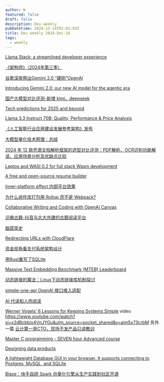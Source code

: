 ```yaml
---
author: W
featured: false
draft: false
description: Dev weekly
pubDatetime: 2024-12-14T02:02:03Z
title: Dev weekly 2024-Dec-16
tags:
  - weekly
---
```


[]()

[]()

[Llama Stack: a streamlined developer experience](https://github.com/meta-llama/llama-stack)

[《架构师》（2024年第三季）](https://www.infoq.cn/minibook/aN2lpk9c20eyKwHaiXrh)

[谷歌深夜祭出Gemini 2.0 “硬刚”OpenAI](https://mp.weixin.qq.com/s?__biz=MzU1NDA4NjU2MA%3D%3D&abtest_cookie=AAACAA%3D%3D&ascene=56&chksm=faa098c7235196b9da664bd133d05aab91029ccd70be28070077b6ce348be7b4c86927f7e139&clicktime=1733963298&countrycode=CN&devicetype=android-34&enterid=1733963298&exportkey=n_ChQIAhIQ7L%2BfTMw6CVH8K2rPJs%2FqwhLjAQIE97dBBAEAAAAAAANkGpEuQ50AAAAOpnltbLcz9gKNyK89dVj0vBz%2F%2B12Y7mODPrCd6XEu3msFV%2FD4aY2BDOruiYwobS3oHHdrNbRIYkeRMkdnydiZ4QuFauV4TXQkNpFhpaX2eqGyJ88tkWHl7CB2UaCmELXczhaq6EMWTDLUW9MU1Ek5jxu4t48wNme5xtH5IEbWOxK4MYALZ0z6LgovWfK1h9BEEvUS1aYDK73240lrF3WuXwCXumaLnIRdSMPlLEP4%2BCfJabmGE%2Fs4ysDRe4EpgQzSm6tC6Qs2n3046W8w&fasttmpl_flag=0&fasttmpl_fullversion=7510261-zh_CN-zip&fasttmpl_type=0&finder_biz_enter_id=4&flutter_pos=3&idx=1&lang=zh_CN&mid=2247628960&nettype=WIFI&pass_ticket=3btXbmNGOtnOJdahXcmbE82TXTYK8U6DKntLcdbEMy%2FoYFdOz5Odegh2U6UoBfMF&ranksessionid=1733957955&realreporttime=1733963298395&scene=90&session_us=gh_b7682654f4a3&sessionid=1733957958&sn=85eff708a44577a2e40ae45835771f53&subscene=93&utm_source=pocket_shared&version=2800363f&wx_header=3&xtrack=1)

[Introducing Gemini 2.0: our new AI model for the agentic era](https://blog.google/technology/google-deepmind/google-gemini-ai-update-december-2024/)

[国产大模型对比评测-新增 kimi，deepseek](https://refusea.com/?p=1728)

[Tech predictions for 2025 and beyond](https://allthingsdistributed.com/2024/12/tech-predictions-for-2025-and-beyond.html)

[Llama 3.3 Instruct 70B: Quality, Performance & Price Analysis](https://artificialanalysis.ai/models/llama-3-3-instruct-70b)

[《人工智能行业应用建设发展参考架构》发布](https://mp.weixin.qq.com/s?__biz=MzU2OTA0NzE2NA%3D%3D&abtest_cookie=AAACAA%3D%3D&ascene=56&chksm=fd8a64840c0f79161422c5bc7d0270b394edf865e5fb523f2545f8885837c1daf3c56e359223&clicktime=1733556925&countrycode=CN&devicetype=android-34&enterid=1733556925&exportkey=n_ChQIAhIQsuzQxIVMnSHLjB2Vi6iXBRLjAQIE97dBBAEAAAAAABRtOCxVTOcAAAAOpnltbLcz9gKNyK89dVj09QwkzFjWdJ%2FzfHzNIossXFOTGMGgQVi7ne7FI%2Bnmek31OMs6fLsyJ3cAc7yO9klKG6jZslAJrLJ0UT8bXhbsEcpcSs%2ByuEXFjLmHF8ZoQ5cdLKfPdCAFdyZ1Oh%2FlfLcC0%2BDKFlan%2FGxgdBvbXcFMMWkyVLaT2GTu4ksOCBo%2B3qlXptkgnPji0IEOzRypKcN%2Bksa9aBpygsg7%2F6k9UK%2BD%2BU0clFj%2F0zi5cOVUG4fm982gbhMsFqya3FWwD6fQ&fasttmpl_flag=0&fasttmpl_fullversion=7502971-zh_CN-zip&fasttmpl_type=0&finder_biz_enter_id=4&flutter_pos=46&idx=2&lang=zh_CN&mid=2247661802&nettype=3gnet&pass_ticket=Nn6MEouf%2FQuJfK2tobeg5wOfrgusAcek5OHi4UZc8NYoEcsB1%2FpUlLcpJNexrI4U&ranksessionid=1733556867&realreporttime=1733556925297&scene=90&session_us=gh_a2e4af93e6cf&sessionid=1733556069&sn=4a0f6a0058b1775366b57ac36099ed41&subscene=93&utm_source=pocket_shared&version=2800363f&wx_header=3&xtrack=1)

[大模型量化技术原理：总结](https://mp.weixin.qq.com/s?__biz=MzU3Mzg5ODgxMg%3D%3D&abtest_cookie=AAACAA%3D%3D&ascene=56&chksm=fc135d8c9304cac9c3de87b7bb2c7acddbfbf42c770319ee22f117aada89ad76bbd3e956684f&clicktime=1733869139&countrycode=CN&devicetype=android-34&enterid=1733869139&exportkey=n_ChQIAhIQ7nxy0Mf4kN%2FGAUKUJBrSBxLjAQIE97dBBAEAAAAAALVmF3tU7%2BkAAAAOpnltbLcz9gKNyK89dVj0%2BXxSAMPOs%2BSJAmn4EmBJxUjh1hiB5bszWpTWpYEt9b4k%2Bv%2BjJOjpO4WsRRzgLslcOIHSBOQPpnXwzUATvZKB1fwc%2F1oOTnugaz3fv0dzl0l9aWk0jujY31STUe8YVvEsDwi38rQp7KXgGOD72N4%2FGzthks11Z2b3JEBQc6b7FmF0xIKPw2YFCDxRFR2Ar37IHDTTqQNIod2fdj%2B99Hfh1lIQepS3go9sdLPu3%2FkEUVk5%2BGFcJGbRUFSjfanH&fasttmpl_flag=0&fasttmpl_fullversion=7508913-zh_CN-zip&fasttmpl_type=0&finder_biz_enter_id=4&flutter_pos=13&idx=1&lang=zh_CN&mid=2247492693&nettype=WIFI&pass_ticket=q55xTShljUStK0aJR5TeLl04daHMRSLDNMj3NHt4kOUX3xyEHPr%2F9tX%2B15PFt3H7&ranksessionid=1733869043&realreporttime=1733869139956&scene=90&session_us=gh_4188ef753b62&sessionid=1733868782&sn=d3e7031344ab03cf8176e715d67753a3&subscene=93&version=2800363f&wx_header=3&xtrack=1)

[2024 年 12 款开源文档解析框架的选型对比评测：PDF解析、OCR识别功能解读、应用场景分析及优缺点比较](https://mp.weixin.qq.com/s?__biz=Mzg2OTk1NDQ4Ng%3D%3D&abtest_cookie=AAACAA%3D%3D&ascene=56&chksm=cf26550da6e9ba34d14473afd028f62b5e7858426d84d14482f36677382401d95bb0fa75d4e7&clicktime=1733868821&countrycode=CN&devicetype=android-34&enterid=1733868821&exportkey=n_ChQIAhIQdKTc2Q5uHeylYariePPfqBLjAQIE97dBBAEAAAAAAFdjDD30qoIAAAAOpnltbLcz9gKNyK89dVj0GIuVlHMtnKQEKm5qEu3rsJTHjMFOeRedogImurUGM0Rac31IwLgiuoZIWi9soQI%2F%2B0G0BHPN1rcdcYd8DyoWeUn6w%2Ftg3U1zstr%2FlAbyxPS3krsgRUp1OoRCdBt6Fh5OedyefcrQvZUd5s8NPH7Zadi8qDPNBFtqVbCFjqOssOIi3lVTXoTBellU3%2BPJgI%2BxBaA90w%2FwCsK7N0Fyf3VQ%2BLEB2qGS%2BNQvRBNXrQN4mC974AtGzoqRYZdcMRV6&fasttmpl_flag=0&fasttmpl_fullversion=7508913-zh_CN-zip&fasttmpl_type=0&finder_biz_enter_id=4&flutter_pos=4&idx=1&lang=zh_CN&mid=2247485501&nettype=WIFI&pass_ticket=nxLrFZ4wYRDA7DYskbMduSB%2B12igAqpIQa3e85PMwjE0MIP5%2FrsQuKwZ8I0U8ZrV&ranksessionid=1733868784&realreporttime=1733868821241&scene=90&session_us=gh_ec777b357608&sessionid=1733868782&sn=37f0b92973d71f7b15c45923311f6446&subscene=93&version=2800363f&wx_header=3&xtrack=1)

[Leptos and WASI 0.2 for full stack Wasm development](https://wasmcloud.com/blog/2024-12-10-leptos-and-wasi-0.2-for-full-stack-wasm-development)

[A free and open-source resume builder](https://rxresu.me/)

[Inner-platform effect 内部平台效果](https://en.wikipedia.org/wiki/Inner-platform_effect)

[为什么组件库打包用 Rollup 而不是 Webpack?](https://mp.weixin.qq.com/s?__biz=Mzg4MTYwMzY1Mw%3D%3D&abtest_cookie=AAACAA%3D%3D&ascene=56&chksm=ce076e06a12992b87d0f9ec7d752916dcca6ab194479021bef6ac573843faa3dbbf1cacc397c&clicktime=1733829385&countrycode=CN&devicetype=android-34&enterid=1733829385&exportkey=n_ChQIAhIQqLSBsWZDGhJMnvz%2FEF5aBRLjAQIE97dBBAEAAAAAAGngB%2FFHROwAAAAOpnltbLcz9gKNyK89dVj05NvClItMP3aq9U%2F0EiSaTImC23FoKvsepIWil3Is54i%2FoUe%2B1Doxwudh1Iqske191v4%2BP6qCV8S%2BA66Kqc67mSK8n3xQausIEh1nS3dWQBbYjr2e5lIx4Ob94YSLSSNy1LxuwFe7oUI1XI5pbP%2Fc7rmpRsleBQ%2B3se9i0IIdAoNi%2FMjWY5NSD9zDhjIp09ehGByrQLKFQYkS1g6nMqFUYCDN5Z8YHgSYOqiKTBqp8teNw%2BCv0twv8HT9y1GI&fasttmpl_flag=0&fasttmpl_fullversion=7508629-zh_CN-zip&fasttmpl_type=0&finder_biz_enter_id=4&flutter_pos=1&idx=1&lang=zh_CN&mid=2247513852&nettype=3gnet&pass_ticket=WICsnwlBrSCwzf%2FxAO5AY7Vf70FoSXiWCQ5cW17JmrEwctEz7xgQ758sIxPIdIzA&ranksessionid=1733829342&realreporttime=1733829386004&scene=90&session_us=gh_4ef2f1ed6b20&sessionid=1733829358&sn=c7f3ebdede014b8960ccc8fd1fda6ed0&subscene=93&version=2800363f&wx_header=3&xtrack=1)

[Collaborative Writing and Coding with OpenAI Canvas](https://learn.deeplearning.ai/courses/collaborative-writing-and-coding-with-openai-canvas/lesson/1/introduction)

[识典古籍-抖音与北大共建的古籍阅读平台](https://www.shidianguji.com/)

[脑腐简史](https://mp.weixin.qq.com/s?__biz=MjM5MzAyODQ4NA%3D%3D&abtest_cookie=AAACAA%3D%3D&ascene=56&chksm=b00cc32fab6e7057f101d3e9491f91d4f0454d6d7361281a4810ab28a4d0599ce319419431bc&clicktime=1733869043&countrycode=CN&devicetype=android-34&enterid=1733869043&exportkey=n_ChQIAhIQJgDkEOrn7Lyp8CQKF%2FPLERLjAQIE97dBBAEAAAAAAGXiLXz8H%2FkAAAAOpnltbLcz9gKNyK89dVj0JqcdpYoK%2FWZZqbUPCLbWkNXIq%2FEzWlGQRJyLd%2Bs1YCz%2FAOAZUTcPZn2IPRA5HJ2fh9kMK1DlPyYiD%2BO3HSomNgNAjuLt%2B10bRO0Du98jmTYJegPGExz%2BB3bsGAqMn8VsKmy4KieQkZuLOhTrdZQnHHZ7fUdOGfefOstsEPlVoi7eebWQPXck%2Bkw8Gzvejsv8yWv6hmLd8%2BUQl%2BU5a9MAbq51RMUlMqMjRwJ20nOBop5rf97tC9relURAf3oP&fasttmpl_flag=0&fasttmpl_fullversion=7508913-zh_CN-zip&fasttmpl_type=0&finder_biz_enter_id=4&flutter_pos=11&idx=1&lang=zh_CN&mid=2456805596&nettype=WIFI&pass_ticket=n8umDMDt2HZqavgGDawkOIVqMMv7qRQ7jNdDlR%2FmO16vWWykF7dIngaHgmSiIkp5&ranksessionid=1733868821&realreporttime=1733869043208&scene=90&session_us=gh_0f710ee3d99e&sessionid=1733868782&sn=e9e26452eb5231576ef9d8de1e6042e5&subscene=93&version=2800363f&wx_header=3&xtrack=1)

[Redirecting URLs with CloudFlare](https://codethoughts.io/posts/2024-07-31-redirecting-urls-with-cloudflare/)

[资金视角看支付系统架构设计](https://mp.weixin.qq.com/s?__biz=MzI2NDU4OTExOQ%3D%3D&abtest_cookie=AAACAA%3D%3D&ascene=56&chksm=eb31939f527b9579ef7016c89be86893e640517deb42e231e6dbd6e4c60b62b0cbd11d150500&clicktime=1733879388&countrycode=CN&devicetype=android-34&enterid=1733879388&exportkey=n_ChQIAhIQp5ZbRUqdPQd%2FI96Eq%2BZlHRLVAQIE97dBBAEAAAAAANXsCSe9qG0AAAAOpnltbLcz9gKNyK89dVj0mkFNIL%2B9Y6G2m2iojDpqHG8%2FeYnETmebMRLrVwmFambWdCHAD%2BVRGT9kG3y1Wip3Sy8h6I%2Ff8rIcOVZo%2BuEUQg%2F4Lh%2FcOINRYd6LL2SDe7V7PZnYr5zyu53TmgAcVxDvPnrfJpEiGQWN6VL6anAcS387IfF3zu6ns6Efj4kRxrEJfpa3n82KikX9mQhE17DXq9NNO55ZI6K%2Bc33RT8JFHiI7otWdnZ1%2BiRf8bv4Fpw%3D%3D&fasttmpl_flag=0&fasttmpl_fullversion=7508913-zh_CN-zip&fasttmpl_type=0&finder_biz_enter_id=4&flutter_pos=2&idx=1&lang=zh_CN&mid=2247687605&nettype=3gnet&pass_ticket=Q%2FUROJlrz95M4Z66FrxMeP3d3l7StURri2OhyiBMSbin2cNAbDZZdgHoeobJUMsd&ranksessionid=1733879375&realreporttime=1733879388394&scene=90&session_us=gh_dac78eabad6f&sessionid=1733879380&sn=4e421e09117c46a0f7d194bed5b41df9&subscene=93&version=2800363f&wx_header=3&xtrack=1)

[用Rust重写了SQLite](https://mp.weixin.qq.com/s?__biz=Mzg5Mjc3MjIyMA%3D%3D&abtest_cookie=AAACAA%3D%3D&ascene=56&chksm=c150cbda7b83a014d028bc04fa0302e05e095e6804696b50e856c3643d40d75d8ca008b22685&clicktime=1733902847&countrycode=CN&devicetype=android-34&enterid=1733902847&exportkey=n_ChQIAhIQxeaPExeNOz%2BY24Hu5JGAYhLjAQIE97dBBAEAAAAAAA81CX1NQpMAAAAOpnltbLcz9gKNyK89dVj0kamnvlyMY5dPOsZndaXOXGejj6dblZOmHHVP%2BXKrg2kwyR4n7P%2FTomIaWylScPLyPzqD1oTjCAas5J5FfUnoQ%2FAVu6xx8HHC4BR5XPMP%2FBUlilH%2BH%2Bq6qiMjyplQ4LmpESUVPJsbarS4Jrl5%2BhTP5LBtetHhocbZpRt8%2Fz1A%2BpaMj%2FPBbjt5pMIBTX5TPQ%2FNimiGg0oXZvhdfdNxVsyHR%2F6jXIwmjvXkE%2FVT2JgY4IlAqRUmq2QCZiGiAICi&fasttmpl_flag=0&fasttmpl_fullversion=7508913-zh_CN-zip&fasttmpl_type=0&finder_biz_enter_id=4&flutter_pos=2&idx=1&lang=zh_CN&mid=2247572459&nettype=WIFI&pass_ticket=sl%2Btk6vPWfq3Tsh26Fi%2Fn2Y9Mt0u7RC5C6Qxf7rUK5wkR48qQ1gsYEdXVmuF5G%2FL&ranksessionid=1733902811&realreporttime=1733902847817&scene=90&session_us=gh_9b1df4558a05&sessionid=1733902840&sn=f9b78b556d1cb1ab08bf97bd92ec0e2d&subscene=93&utm_source=pocket_shared&version=2800363f&wx_header=3&xtrack=1)

[Massive Text Embedding Benchmark (MTEB) Leaderboard](https://huggingface.co/spaces/mteb/leaderboard)

[动态链接的魔法：Linux下动态链接库机制探讨](https://mp.weixin.qq.com/s?__biz=MzIzOTU0NTQ0MA%3D%3D&abtest_cookie=AAACAA%3D%3D&ascene=56&chksm=e80e2c4d07523b0707da42feb8f07350fba4626f2490b79f0910407934cca2f960f28cb82323&clicktime=1733879125&countrycode=CN&devicetype=android-34&enterid=1733879125&exportkey=n_ChQIAhIQ8ueqkP%2FeJWlU5bquVXkHKBLjAQIE97dBBAEAAAAAAORGJzs5fHUAAAAOpnltbLcz9gKNyK89dVj0V1k13DjvYCjMUb%2BGMuNKVXdRMhe%2Fx1Y69gKAIvuP%2Bc3wRctmvIZXQilXownEqGlp6HCs9ZDyTprvvY2NNpYSMzAiV5pivIOoIUeCTZtkeVRM7CTs1JUbsGjelkHRaHVlKItOxT1oRH%2BXb4UYZhTtqOW%2FArxXkrfWHAv5LERYQCXPf4fRNjWLMc4SlrQVoENCqikctWgObB4wTa6EaS46OKAULqiLiyOUnZUDcoHhMyC9MirnqdLMKTVBifcz&fasttmpl_flag=0&fasttmpl_fullversion=7508913-zh_CN-zip&fasttmpl_type=0&finder_biz_enter_id=4&flutter_pos=2&idx=1&lang=zh_CN&mid=2247543414&nettype=3gnet&pass_ticket=idFEJgabwo5d1pi6EVm8KFadPB9UFKxbpTDLutPLncHijHEG3TQ%2FRxR2SUqhoBRe&ranksessionid=1733877869&realreporttime=1733879125460&scene=90&session_us=gh_7fc9311f04ad&sessionid=1733878890&sn=f776d9bceb9ea25e171f72238d5e8fdf&subscene=93&utm_source=pocket_shared&version=2800363f&wx_header=3&xtrack=1)

[simple-one-api OpenAI 接口接入适配](https://github.com/fruitbars/simple-one-api)

[AI 代读和人肉阅读](https://mp.weixin.qq.com/s?__biz=MjM5MjAzODU2MA%3D%3D&abtest_cookie=AAACAA%3D%3D&ascene=56&chksm=bcd67c3758109b0dfaa407c2ad68c2b9aeb112b3ecaac63a6c2196d602603ade4458a01824c9&clicktime=1733730552&countrycode=CN&devicetype=android-34&enterid=1733730552&exportkey=n_ChQIAhIQwc%2BPmbuvHJw268jxL08V7BLjAQIE97dBBAEAAAAAABEJOoPzGjcAAAAOpnltbLcz9gKNyK89dVj0xF9x6osQpME4h8vrv9ZSyqba%2Fc6ONThqPy72VQ8da9hJDZQ%2BxAyvXOr3KdeHGp1OmVk8X3zjc3oU5by9d4YfBJf6COWa3I4nCKWMRfN9gT1aMuHABIQH346TMBoeJr7g1pfASBE1SPYSTGEGsr7qJwXvl9iVwImgkkYX9oFzEbknmqwd1KeNUSoLPLnaTxVZo7KeYB8e6rsd9kUFdx3k1t39lceVSc7%2FXGFeItLqcBMSjLR0potOQ1%2FvuxpE&fasttmpl_flag=0&fasttmpl_fullversion=7502971-zh_CN-zip&fasttmpl_type=0&finder_biz_enter_id=4&flutter_pos=16&idx=1&lang=zh_CN&mid=2652801805&nettype=3gnet&pass_ticket=%2FMrp6CvGUAH8WZIkBr1Ou2Du3g4JSGkoF118LVIz8OdSneiFF8IT%2FlbI8%2F5yulnR&ranksessionid=1733730112&realreporttime=1733730552150&scene=90&session_us=gh_54c735218a29&sessionid=1733729704&sn=daf538698ddcda41bb41e409c4063fe2&subscene=93&utm_source=pocket_shared&version=2800363f&wx_header=3&xtrack=1)

[Werner Vogels’ 6 Lessons for Keeping Systems Simple](https://thenewstack.io/werner-vogels-6-lessons-for-keeping-systems-simple/) video https://www.youtube.com/watch?si=x2dBcbbix4VnJYGu&utm_source=pocket_shared&v=aim5x73crbM 另外一篇 [云计算一哥CTO，现场不发产品只讲教训](https://mp.weixin.qq.com/s?__biz=MzIzNjc1NzUzMw%3D%3D&abtest_cookie=AAACAA%3D%3D&ascene=56&chksm=e9e6a9062874ba7c16e2eddd5a8b0157b65dd0d37ad52ded371b58cbcfe47abfaf61d509c8e0&clicktime=1733473844&countrycode=CN&devicetype=android-34&enterid=1733473844&exportkey=n_ChQIAhIQCsAqJ%2BOT2p1MujTDTQK49hLjAQIE97dBBAEAAAAAABrCIV0cyoAAAAAOpnltbLcz9gKNyK89dVj0hCO3gTU4B9HsZ1dVcTzWxhp%2FZ%2FXgH0h8PWB55mOrczJ%2BxReRTuqRwpF%2FVkPrFdXzsqcYOHbNixxG3biTy2bThqwV0k5%2BLdDRW%2FUYtr6sjX9HfjliopAgGiMoxJdlQ8LdFto910LSudWZIZ0SLW3bsSeW3%2BCtz4OakKzzMASROwQUHKdkDSDjEWLPWVcxQX0m6%2FV8KIZWjFGDmKvIufd0r%2FWdugS8UAzz7FM7uxZoHv3bw%2BqXkFMiCSqlvya1&fasttmpl_flag=0&fasttmpl_fullversion=7501775-zh_CN-zip&fasttmpl_type=0&finder_biz_enter_id=4&flutter_pos=4&idx=1&lang=zh_CN&mid=2247764912&nettype=WIFI&pass_ticket=9ooLghT4ugJyYJAfi29ptbs%2Fwcqr8KGmKa0rrz6g5sop%2FTfh9YbzmIXE4xqon%2FOt&ranksessionid=1733472821&realreporttime=1733473844155&scene=90&session_us=gh_114e76fd6e5d&sessionid=1733472422&sn=4ab878846749f3ab782d619888757a4d&subscene=93&utm_source=pocket_shared&version=2800363f&wx_header=3&xtrack=1)

[Master C programming - SEVEN hour Advanced course](https://www.youtube.com/watch?v=PoG81edxEo4)

[Designing data products](https://martinfowler.com/articles/designing-data-products.html)

[A lightweight Database GUI in your browser. It supports connecting to Postgres, MySQL, and SQLite](https://github.com/outerbase/studio)

[Blaze：快手自研 Spark 向量化引擎从生产实践到社区开源](https://mp.weixin.qq.com/s?__biz=MzU1NTMyOTI4Mw%3D%3D&abtest_cookie=AAACAA%3D%3D&ascene=56&chksm=fa597130e4bf8738abe97341521aee2ded09244ba987af7c44ca33a1c1523ada30e996cd1586&clicktime=1733473918&countrycode=CN&devicetype=android-34&enterid=1733473918&exportkey=n_ChQIAhIQDPTduB6173q5dQEaMO1WkBLjAQIE97dBBAEAAAAAAEWoLT0tGnAAAAAOpnltbLcz9gKNyK89dVj0eMVPA%2F8BnO6fwZj7kRMp6p6uz3dcf46gqIGbGcRLymlobxesRjqaJ9PP4%2B1qrNxxcwb9wmoloRWJMwXrgyVEbttEUaF94LE6ujhnjm29D%2BMFJqO%2FS1dopR%2FuC6LB02UCEh19dzZ0SJnQwluvIzsveyI6Z5U%2BQm4uHgaoqtKkD1fkwrLsfMTv0X81jdKQiyH6qGa7ruxu2Nmc0jesZDOCsOz5FdA8qCS3qDQYrn35UK8jAHyNN3WHSzWS%2BRRN&fasttmpl_flag=0&fasttmpl_fullversion=7501775-zh_CN-zip&fasttmpl_type=0&finder_biz_enter_id=4&flutter_pos=8&idx=1&lang=zh_CN&mid=2247754469&nettype=WIFI&pass_ticket=FqpIBbdv3BvozGeXAWzmzF2qVjA%2BNt2QUo9tzA2QWwe1jrT14armARjYRm0jbOY0&ranksessionid=1733473873&realreporttime=1733473918401&scene=90&session_us=gh_3420d4a1369b&sessionid=1733472422&sn=5451f4debcb3c810c0333208b23db9b1&subscene=93&utm_source=pocket_shared&version=2800363f&wx_header=3&xtrack=1)

[]()

[]()

[]()

[]()

[]()

[]()

[]()

[]()

[]()

[]()

[]()

[]()

[]()

[]()

[]()

[]()

[]()

[]()

[]()

[]()

[]()

[]()

[]()

[]()

[]()

[]()

[]()

[]()

[]()

[]()

[]()

[]()

[]()

[]()

[]()

[]()

[]()

[]()

[]()

[]()

[]()

[]()

[]()

[]()

[]()

[]()

[]()

[]()

[]()

[]()

[]()

[]()

[]()

[]()
